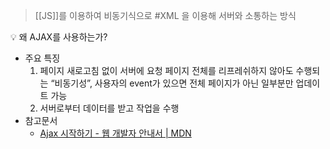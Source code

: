 > [[JS]]를 이용하여 비동기식으로 #XML 을 이용해 서버와 소통하는 방식

💡 왜 AJAX를 사용하는가?
- 주요 특징
    1.  페이지 새로고침 없이 서버에 요청
        페이지 전체를 리프레쉬하지 않아도 수행되는 “비동기성”, 사용자의 event가 있으면 전체 페이지가 아닌 일부분만 업데이트 가능
    2.  서버로부터 데이터를 받고 작업을 수행 
- 참고문서
	-  [Ajax 시작하기 - 웹 개발자 안내서 | MDN](https://developer.mozilla.org/ko/docs/Web/Guide/AJAX/Getting_Started)


